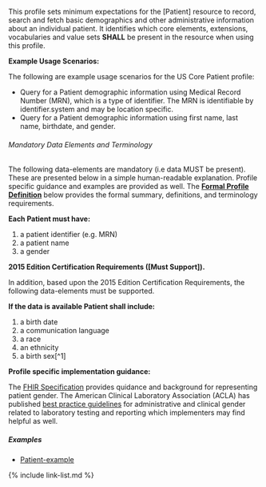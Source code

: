 This profile sets minimum expectations for the [Patient] resource to record, search and fetch basic demographics and other administrative information about an individual patient. It identifies which core elements, extensions, vocabularies and value sets **SHALL** be present in the resource when using this profile.


**Example Usage Scenarios:**

The following are example usage scenarios for the US Core Patient profile:

-   Query for a Patient demographic information using Medical Record
    Number (MRN), which is a type of identifier. The MRN is identifiable
    by identifier.system and may be location specific.
-   Query for a Patient demographic information using first name, last
    name, birthdate, and gender.

###### Mandatory Data Elements and Terminology


The following data-elements are mandatory (i.e data MUST be present). These are presented below in a simple human-readable explanation.  Profile specific guidance and examples are provided as well.  The [**Formal Profile Definition**](#profile) below provides the  formal summary, definitions, and  terminology requirements.  

**Each Patient must have:**

1. a patient identifier (e.g. MRN)
1. a patient name
1. a gender

**2015 Edition Certification Requirements ([Must Support]).**

In addition, based upon the 2015 Edition Certification Requirements, the following data-elements must be supported.

**If the data is available Patient shall include:**

1. a birth date
1. a communication language
1. a race
1. an ethnicity
1. a birth sex[^1]


**Profile specific implementation guidance:**

The [FHIR Specification]({{site.data.fhir.path}}patient.html#gender) provides quidance and background for representing patient gender. The American Clinical Laboratory Association (ACLA) has published [best practice guidelines](http://www.acla.com/acla-best-practice-recommendation-for-administrative-and-clinical-patient-gender-used-for-laboratory-testing-and-reporting/) for administrative and clinical gender related to laboratory testing and reporting which implementers may find helpful as well.

##### Examples

- [Patient-example](Patient-example.html)


{% include link-list.md %}
